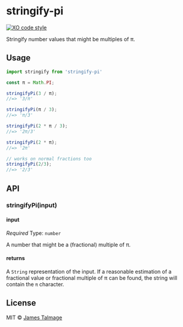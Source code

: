 # stringify-pi 
[![XO code style](https://img.shields.io/badge/code_style-XO-5ed9c7.svg)](https://github.com/xojs/xo)

Stringify number values that might be multiples of π.

## Usage

```js
import stringify from 'stringify-pi'

const π = Math.PI;

stringifyPi(3 / π);
//=> '3/π'

stringifyPi(π / 3);
//=> 'π/3'

stringifyPi(2 * π / 3);
//=> '2π/3'

stringifyPi(2 * π);
//=> '2π'

// works on normal fractions too
stringifyPi(2/3);
//=> '2/3'
```


## API

### stringifyPi(input)

#### input

*Required*
Type: `number`

A number that might be a (fractional) multiple of π.

#### returns

A `String` representation of the input. If a reasonable estimation of a fractional value
or fractional multiple of π can be found, the string will contain the `π` character. 

## License

MIT © [James Talmage](http://github.com/jamestalmage)
